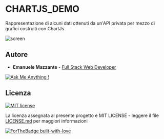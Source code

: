 # CHARTJS_DEMO
Rappresentazione di alcuni dati ottenuti da un'API privata per mezzo di grafici costruiti con ChartJs

![screen](../master/art/demo_screen.png)

## Autore

* **Emanuele Mazzante** - [Full Stack Web Developer](https://emanuelemazzante.dev) 

[![Ask Me Anything !](https://img.shields.io/badge/Ask%20me-anything-1abc9c.svg)](https://GitHub.com/Naereen/ama)

## Licenza

[![MIT license](https://img.shields.io/badge/License-MIT-blue.svg)](https://lbesson.mit-license.org/)

La licenza assegnata al presente progetto è MIT LICENSE - leggere il file [LICENSE.md](LICENSE.md) per maggiori informazioni

[![ForTheBadge built-with-love](http://ForTheBadge.com/images/badges/built-with-love.svg)](https://GitHub.com/Naereen/)
